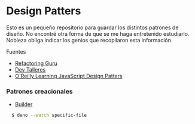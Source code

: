 # Design Patters

Esto es un pequeño repositorio para guardar los distintos patrones de diseño. No encontré otra forma de que se me haga entretenido estudiarlo.
Nobleza obliga indicar los genios que recopilaron esta información

Fuentes
- [Refactoring Guru](https://refactoring.guru/)
- [Dev Talleres ](https://github.com/DevTalles-corp/patrones-diseno)
- [O'Reilly Learning JavaScript Design Patters](https://www.oreilly.com/library/view/learning-javascript-design/9781098139865/)

### Patrones creacionales
- [Builder](01-creational\builder\builder.md)



``` bash
  $ deno --watch specific-file 
```
 